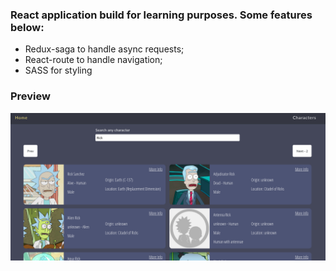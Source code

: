 


### React application build for learning purposes. Some features below:

- Redux-saga to handle async requests;
- React-route to handle navigation;
- SASS for styling


### Preview
  <img src="./assets/preview.png" />
  
